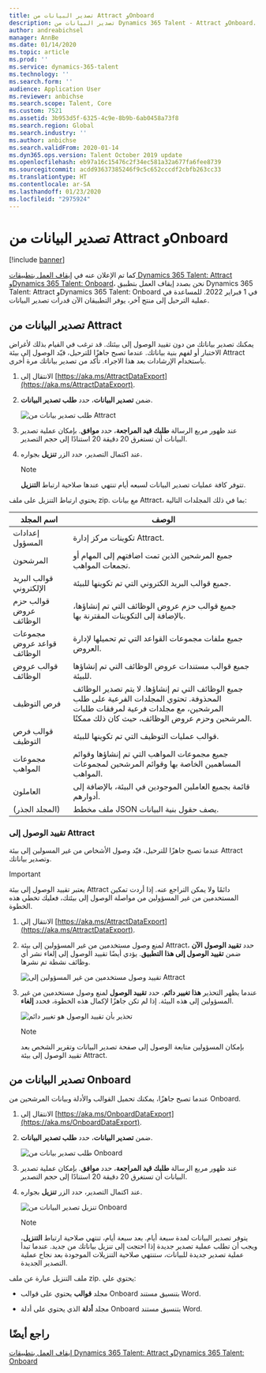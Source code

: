 ```yaml
---
title: تصدير البيانات من Attract وOnboard
description: تصدير البيانات من Dynamics 365 Talent - Attract وOnboard.
author: andreabichsel
manager: AnnBe
ms.date: 01/14/2020
ms.topic: article
ms.prod: ''
ms.service: dynamics-365-talent
ms.technology: ''
ms.search.form: ''
audience: Application User
ms.reviewer: anbichse
ms.search.scope: Talent, Core
ms.custom: 7521
ms.assetid: 3b953d5f-6325-4c9e-8b9b-6ab0458a73f8
ms.search.region: Global
ms.search.industry: ''
ms.author: anbichse
ms.search.validFrom: 2020-01-14
ms.dyn365.ops.version: Talent October 2019 update
ms.openlocfilehash: eb97a16c15476c2f34ec581a32a677fa6fee8739
ms.sourcegitcommit: acdd93637385246f9c5c652cccdf2cbfb263cc33
ms.translationtype: HT
ms.contentlocale: ar-SA
ms.lasthandoff: 01/23/2020
ms.locfileid: "2975924"
---
```

# <a name="export-data-from-attract-and-onboard"></a>تصدير البيانات من Attract وOnboard

[!include [banner](includes/banner.md)]

كما تم الإعلان عنه في [إيقاف العمل بتطبيقات Dynamics 365 Talent: Attract وDynamics 365 Talent: Onboard](https://community.dynamics.com/365/talent/b/dynamics365fortalent/posts/retiring-dynamics-365-talent-attract-and-onboard-apps)، نحن بصدد إيقاف العمل بتطبيق Dynamics 365 Talent: Attract وDynamics 365 Talent: Onboard في 1 فبراير 2022. للمساعدة في عملية الترحيل إلى منتج آخر، يوفر التطبيقان الآن قدرات تصدير البيانات.

## <a name="export-data-from-attract"></a>تصدير البيانات من Attract

يمكنك تصدير بياناتك من دون تقييد الوصول إلى بيئتك. قد ترغب في القيام بذلك لأغراض الاختبار أو لفهم بنية بياناتك. عندما تصبح جاهزًا للترحيل، قيّد الوصول إلى بيئة Attract باستخدام الإرشادات بعد هذا الاجراء. تأكد من تصدير بياناتك مرة أخرى. 

1. الانتقال إلى [https://aka.ms/AttractDataExport](https://aka.ms/AttractDataExport).

2. ضمن **تصدير البيانات**، حدد **طلب تصدير البيانات**.

   ![[طلب تصدير بيانات من Attract‎](./media/attract-onboard-export-data-attract-request.png)](./media/attract-onboard-export-data-attract-request.png)

3. عند ظهور مربع الرسالة **طلبك قيد المراجعة**، حدد **موافق**. بإمكان عملية تصدير البيانات أن تستغرق 20 دقيقة 20 استنادًا إلى حجم التصدير.

4. عند اكتمال التصدير، حدد الزر **تنزيل** بجواره. 

   >[!NOTE]
   >تتوفر كافة عمليات تصدير البيانات لسبعه أيام تنتهي عندها صلاحية ارتباط **التنزيل**.</br>
   
يحتوي ارتباط التنزيل على ملف zip. مع بيانات Attract، بما في ذلك المجلدات التالية:

| اسم المجلد | ‏‏الوصف |
| --- | --- |
| إعدادات المسؤول | تكوينات مركز إدارة Attract. |
| المرشحون | جميع المرشحين الذين تمت اضافتهم إلى المهام أو تجمعات المواهب. |
| قوالب البريد الإلكتروني | جميع قوالب البريد الكتروني التي تم تكوينها للبيئة. |
| قوالب حزم عروض الوظائف | جميع قوالب حزم عروض الوظائف التي تم إنشاؤها، بالإضافة إلى التكوينات المقترنة بها. |
| مجموعات قواعد عروض الوظائف |  جميع ملفات مجموعات القواعد التي تم تحميلها لإدارة العروض. |
| قوالب عروض الوظائف | جميع قوالب مستندات عروض الوظائف التي تم إنشاؤها للبيئة. |
| فرص التوظيف | جميع الوظائف التي تم إنشاؤها. لا يتم تصدير الوظائف المحذوفة. تحتوي المجلدات الفرعية على طلب المرشحين، مع مجلدات فرعية لمرفقات طلبات المرشحين وحزم عروض الوظائف، حيث كان ذلك ممكنًا. |
| قوالب فرص التوظيف | قوالب عمليات التوظيف التي تم تكوينها للبيئة. |
| مجموعات المواهب | جميع مجموعات المواهب‬‬ التي تم إنشاؤها وقوائم المساهمين الخاصة بها وقوائم المرشحين لمجموعات المواهب. |
| العاملون | قائمة بجميع العاملين الموجودين في البيئة، بالإضافة إلى أدوارهم. |
| (المجلد الجذر) | ملف مخطط JSON يصف حقول بنية البيانات. |

### <a name="restrict-access-to-attract"></a>تقييد الوصول إلى Attract

عندما تصبح جاهزًا للترحيل، قيّد وصول الأشخاص من غير المسولين إلى بيئة Attract وتصدير بياناتك.

>[!IMPORTANT]
>يعتبر تقييد الوصول إلى بيئة Attract دائمًا ولا يمكن التراجع عنه. إذا أردت تمكين المستخدمين من غير المسؤولين من مواصلة الوصول إلى بيئتك، فعليك تخطي هذه الخطوة.

1. الانتقال إلى [https://aka.ms/AttractDataExport](https://aka.ms/AttractDataExport).

2. لمنع وصول مستخدمين من غير المسؤولين إلى بيئة Attract، حدد **تقييد الوصول الآن** ضمن **تقييد الوصول إلى هذا التطبيق**. يؤدي أيضًا تقييد الوصول إلى إلغاء نشر أي وظائف نشطة تم نشرها.

   ![[تقييد وصول مستخدمين من غير المسؤولين إلى Attract](./media/attract-onboard-export-data-attract-restrict-access.png)](./media/attract-onboard-export-data-attract-restrict-access.png)

3. عندما يظهر التحذير **هذا تغيير دائم**، حدد **تقييد الوصول** لمنع وصول مستخدمين من غير المسؤولين إلى هذه البيئة. إذا لم تكن جاهزًا لإكمال هذه الخطوة، فحدد **إلغاء**.

   ![[تحذير بأن تقييد الوصول هو تغيير دائم](./media/attract-onboard-export-data-attract-warning.png)](./media/attract-onboard-export-data-attract-warning.png)

   >[!NOTE]
   >بإمكان المسؤولين متابعة الوصول إلى صفحة تصدير البيانات وتقرير الشخص بعد تقييد الوصول إلى بيئة Attract.

## <a name="export-data-from-onboard"></a>تصدير البيانات من Onboard

عندما تصبح جاهزًا، يمكنك تحميل القوالب والأدلة وبيانات المرشحين من Onboard.

1. الانتقال إلى [https://aka.ms/OnboardDataExport](https://aka.ms/OnboardDataExport).

2. ضمن **تصدير البيانات**، حدد **طلب تصدير البيانات**. 

   ![[طلب تصدير بيانات من Onboard‎‎](./media/attract-onboard-export-data-onboard-request.png)](./media/attract-onboard-export-data-onboard-request.png)

3. عند ظهور مربع الرسالة **طلبك قيد المراجعة**، حدد **موافق**. بإمكان عملية تصدير البيانات أن تستغرق 20 دقيقة 20 استنادًا إلى حجم التصدير.

4. عند اكتمال التصدير، حدد الزر **تنزيل** بجواره. 

   ![[تنزيل تصدير البيانات من Onboard](./media/attract-onboard-export-data-onboard-download.png)](./media/attract-onboard-export-data-onboard-download.png)

   >[!NOTE]
   >يتوفر تصدير البيانات لمدة سبعة أيام. بعد سبعة أيام، تنتهي صلاحية ارتباط **التنزيل**، ويجب أن تطلب عملية تصدير جديدة إذا احتجت إلى تنزيل بياناتك من جديد. عندما تبدأ عملية تصدير جديدة للبيانات، ستنتهي صلاحية التنزيلات الموجودة بعد نجاح عملية التصدير الجديدة.

ملف التنزيل عبارة عن ملف zip. يحتوي علي:

- مجلد **قوالب** يحتوي على قوالب Onboard بتنسيق مستند Word.

- مجلد **أدلة** الذي يحتوي على أدلة Onboard بتنسيق مستند Word.

## <a name="see-also"></a>راجع أيضًا

[إيقاف العمل بتطبيقات Dynamics 365 Talent: Attract وDynamics 365 Talent: Onboard](https://community.dynamics.com/365/talent/b/dynamics365fortalent/posts/retiring-dynamics-365-talent-attract-and-onboard-apps)